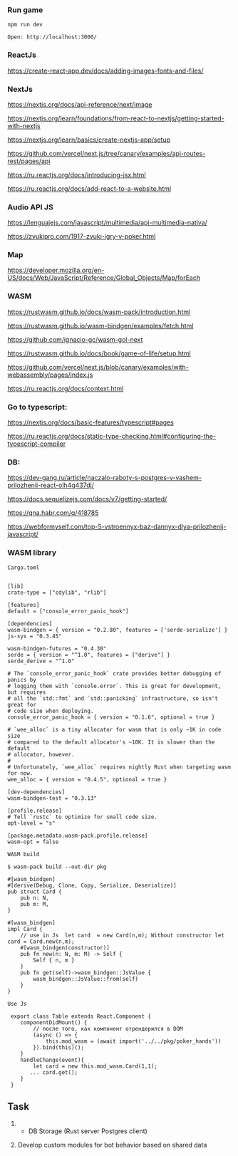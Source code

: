 
### Run game

```
npm run dev

Open: http://localhost:3000/
```


### ReactJs

https://create-react-app.dev/docs/adding-images-fonts-and-files/

### NextJs

https://nextjs.org/docs/api-reference/next/image

https://nextjs.org/learn/foundations/from-react-to-nextjs/getting-started-with-nextjs

https://nextjs.org/learn/basics/create-nextjs-app/setup

https://github.com/vercel/next.js/tree/canary/examples/api-routes-rest/pages/api

https://ru.reactjs.org/docs/introducing-jsx.html

https://ru.reactjs.org/docs/add-react-to-a-website.html

### Audio API JS

https://lenguajejs.com/javascript/multimedia/api-multimedia-nativa/

https://zvukipro.com/1917-zvuki-igry-v-poker.html


### Map

https://developer.mozilla.org/en-US/docs/Web/JavaScript/Reference/Global_Objects/Map/forEach


### WASM

https://rustwasm.github.io/docs/wasm-pack/introduction.html

https://rustwasm.github.io/wasm-bindgen/examples/fetch.html

https://github.com/ignacio-gc/wasm-gol-next

https://rustwasm.github.io/docs/book/game-of-life/setup.html

https://github.com/vercel/next.js/blob/canary/examples/with-webassembly/pages/index.js

https://ru.reactjs.org/docs/context.html

### Go to typescript:

https://nextjs.org/docs/basic-features/typescript#pages

https://ru.reactjs.org/docs/static-type-checking.html#configuring-the-typescript-compiler

### DB:

https://dev-gang.ru/article/naczalo-raboty-s-postgres-v-vashem-prilozhenii-react-olh4g437dj/

https://docs.sequelizejs.com/docs/v7/getting-started/

https://qna.habr.com/q/418785

https://webformyself.com/top-5-vstroennyx-baz-dannyx-dlya-prilozhenij-javascript/

### WASM library

```
Cargo.toml


[lib]
crate-type = ["cdylib", "rlib"]

[features]
default = ["console_error_panic_hook"]

[dependencies]
wasm-bindgen = { version = "0.2.80", features = ['serde-serialize'] }
js-sys = "0.3.45"
 
wasm-bindgen-futures = "0.4.30"
serde = { version = "^1.0", features = ["derive"] }
serde_derive = "^1.0"

# The `console_error_panic_hook` crate provides better debugging of panics by
# logging them with `console.error`. This is great for development, but requires
# all the `std::fmt` and `std::panicking` infrastructure, so isn't great for
# code size when deploying.
console_error_panic_hook = { version = "0.1.6", optional = true }

# `wee_alloc` is a tiny allocator for wasm that is only ~1K in code size
# compared to the default allocator's ~10K. It is slower than the default
# allocator, however.
#
# Unfortunately, `wee_alloc` requires nightly Rust when targeting wasm for now.
wee_alloc = { version = "0.4.5", optional = true }

[dev-dependencies]
wasm-bindgen-test = "0.3.13"

[profile.release]
# Tell `rustc` to optimize for small code size.
opt-level = "s"

[package.metadata.wasm-pack.profile.release]
wasm-opt = false

```

```
WASM build

$ wasm-pack build --out-dir pkg
```

```
#[wasm_bindgen]  
#[derive(Debug, Clone, Copy, Serialize, Deserialize)]
pub struct Card {
    pub n: N,
    pub m: M,
}

#[wasm_bindgen]
impl Card {
    // use in Js  let card  = new Card(n,m); Without constructor let card = Card.new(n,m); 
    #[wasm_bindgen(constructor)]
    pub fn new(n: N, m: M) -> Self {
        Self { n, m }
    }
    pub fn get(self)->wasm_bindgen::JsValue {
        wasm_bindgen::JsValue::from(self)   
    }
}

```

```
Use Js 

 export class Table extends React.Component {
    componentDidMount() {
        // после того, как компонент отрендерился в DOM 
        (async () => {  
            this.mod_wasm = (await import('../../pkg/poker_hands'))
        }).bind(this)();
    }
    handleChange(event){
        let card = new this.mod_wasm.Card(1,1);
       ... card.get();
    }
 }

```

## Task

1. + DB Storage (Rust server Postgres client)

2. Develop custom modules for bot behavior based on shared data

 


 

 
